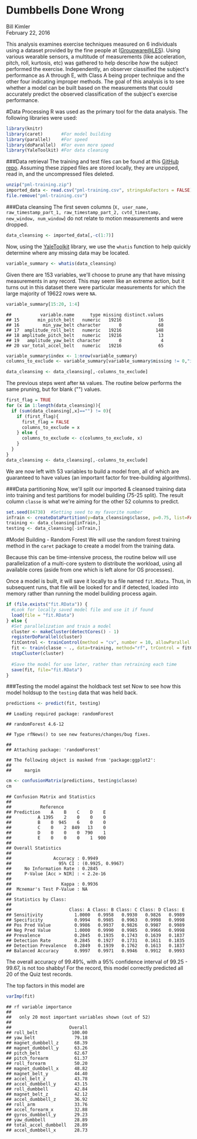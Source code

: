# Dumbbells Done Wrong
Bill Kimler  
February 22, 2016  

This analysis examines exercise techniques measured on 6 individuals using a dataset provided by the fine people at   ([Groupware@LES](http://groupware.les.inf.puc-rio.br/har)). Using various wearable sensors, a multitude of measurements (like acceleration, pitch, roll, kurtosis, etc) was gathered to help describe _how_ the subject performed the exercise. Independently, an observer classified the subject's performance as A through E, with Class A being proper technique and the other four indicating improper methods. The goal of this analysis is to see whether a model can be built based on the measurements that could accurately predict the observed classification of the subject's exercise performance.

#Data Processing
R was used as the primary tool for the data analysis. The following libraries were used:

```r
library(knitr)
library(caret)       #For model building
library(parallel)    #For speed
library(doParallel)  #For even more speed
library(YaleToolkit) #For data cleaning
```



###Data retrieval
The training and test files can be found at this [GitHub repo](https://github.com/dreamingofdata/Coursera_JHU_ML_Project). Assuming these zipped files are stored locally, they are unzipped, read in, and the uncompressed files deleted.


```r
unzip("pml-training.zip")
imported_data <- read.csv("pml-training.csv", stringsAsFactors = FALSE)
file.remove("pml-training.csv")
```

###Data cleansing
The first seven columns (`X, user_name, raw_timestamp_part_1, raw_timestamp_part_2, cvtd_timestamp, new_window, num_window`) do not relate to motion measurements and were dropped.

```r
data_cleansing <- imported_data[,-c(1:7)]
```

Now, using the [YaleToolkit](https://cran.r-project.org/web/packages/YaleToolkit/index.html) library, we use the `whatis` function to help quickly determine where any missing data may be located. 


```r
variable_summary <- whatis(data_cleansing)
```

Given there are 153 variables, we'll choose to prune any that have missing measurements in any record. This may seem like an extreme action, but it turns out in this dataset there were particular measurements for which the large majority of 19622 rows were `NA`. 


```r
variable_summary[15:20, 1:4]
```

```
##           variable.name      type missing distinct.values
## 15       min_pitch_belt   numeric   19216              16
## 16         min_yaw_belt character       0              68
## 17  amplitude_roll_belt   numeric   19216             148
## 18 amplitude_pitch_belt   numeric   19216              13
## 19   amplitude_yaw_belt character       0               4
## 20 var_total_accel_belt   numeric   19216              65
```



```r
variable_summary$index <- 1:nrow(variable_summary)
columns_to_exclude <- variable_summary[variable_summary$missing != 0,"index"]

data_cleansing <- data_cleansing[,-columns_to_exclude]
```

The previous steps went after `NA` values. The routine below performs the same pruning, but for blank ("") values.


```r
first_flag = TRUE
for (x in 1:length(data_cleansing)){
  if (sum(data_cleansing[,x]=="") != 0){
    if (first_flag){
      first_flag = FALSE
      columns_to_exclude = x
    } else {
      columns_to_exclude <- c(columns_to_exclude, x)
    }
  }
}
data_cleansing <- data_cleansing[,-columns_to_exclude]
```

We are now left with 53 variables to build a model from, all of which are guaranteed to have values (an important factor for tree-building algorithms).

###Data partitioning
Now, we'll split our imported & cleansed training data into training and test partitions for model building (75-25 split). The result column `classe` is what we're aiming for the other 52 columns to predict. 


```r
set.seed(84738)  #Setting seed to my favorite number
inTrain <- createDataPartition(y=data_cleansing$classe, p=0.75, list=FALSE)
training <- data_cleansing[inTrain,]
testing <- data_cleansing[-inTrain,]
```

#Model Building - Random Forest
We will use the random forest training method in the `caret` package to create a model from the training data.

Because this can be time-intensive process, the routine below will use parallelization of a multi-core system to distribute the workload, using all available cores (aside from one which is left alone for OS processes).

Once a model is built, it will save it locally to a file named `fit.RData`. Thus, in subsequent runs, that file will be looked for and if detected, loaded into memory rather than running the model building process again.


```r
if (file.exists("fit.RData")) {
  #Look for locally saved model file and use it if found
  load(file = "fit.RData")
} else {
  #Set parallelization and train a model
  cluster <- makeCluster(detectCores() - 1)
  registerDoParallel(cluster)
  fitControl <- trainControl(method = "cv", number = 10, allowParallel = TRUE)
  fit <- train(classe ~ ., data=training, method="rf", trControl = fitControl)
  stopCluster(cluster)
  
  #Save the model for use later, rather than retraining each time
  save(fit, file="fit.RData") 
}
```

###Testing the model against the holdback test set
Now to see how this model holdsup to the `testing` data that was held back.

```r
predictions <- predict(fit, testing)
```

```
## Loading required package: randomForest
```

```
## randomForest 4.6-12
```

```
## Type rfNews() to see new features/changes/bug fixes.
```

```
## 
## Attaching package: 'randomForest'
```

```
## The following object is masked from 'package:ggplot2':
## 
##     margin
```

```r
cm <- confusionMatrix(predictions, testing$classe)
cm
```

```
## Confusion Matrix and Statistics
## 
##           Reference
## Prediction    A    B    C    D    E
##          A 1395    2    0    0    0
##          B    0  945    6    0    0
##          C    0    2  849   13    0
##          D    0    0    0  790    1
##          E    0    0    0    1  900
## 
## Overall Statistics
##                                           
##                Accuracy : 0.9949          
##                  95% CI : (0.9925, 0.9967)
##     No Information Rate : 0.2845          
##     P-Value [Acc > NIR] : < 2.2e-16       
##                                           
##                   Kappa : 0.9936          
##  Mcnemar's Test P-Value : NA              
## 
## Statistics by Class:
## 
##                      Class: A Class: B Class: C Class: D Class: E
## Sensitivity            1.0000   0.9958   0.9930   0.9826   0.9989
## Specificity            0.9994   0.9985   0.9963   0.9998   0.9998
## Pos Pred Value         0.9986   0.9937   0.9826   0.9987   0.9989
## Neg Pred Value         1.0000   0.9990   0.9985   0.9966   0.9998
## Prevalence             0.2845   0.1935   0.1743   0.1639   0.1837
## Detection Rate         0.2845   0.1927   0.1731   0.1611   0.1835
## Detection Prevalence   0.2849   0.1939   0.1762   0.1613   0.1837
## Balanced Accuracy      0.9997   0.9971   0.9946   0.9912   0.9993
```

The overall accuracy of 99.49%, with a 95% confidence interval of 99.25 - 99.67, is not too shabby! For the record, this model correctly predicted all 20 of the Quiz test records.

The top factors in this model are

```r
varImp(fit)
```

```
## rf variable importance
## 
##   only 20 most important variables shown (out of 52)
## 
##                      Overall
## roll_belt             100.00
## yaw_belt               79.18
## magnet_dumbbell_z      68.39
## magnet_dumbbell_y      63.26
## pitch_belt             62.67
## pitch_forearm          61.37
## roll_forearm           50.20
## magnet_dumbbell_x      48.82
## magnet_belt_y          44.40
## accel_belt_z           43.78
## accel_dumbbell_y       43.15
## roll_dumbbell          42.84
## magnet_belt_z          42.12
## accel_dumbbell_z       36.92
## roll_arm               33.76
## accel_forearm_x        32.88
## gyros_dumbbell_y       29.23
## yaw_dumbbell           28.89
## total_accel_dumbbell   28.89
## accel_dumbbell_x       28.73
```


